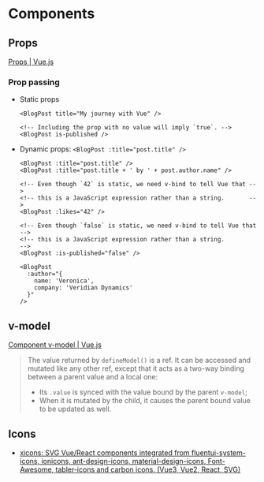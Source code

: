 # Components
## Props
[Props | Vue.js](https://vuejs.org/guide/components/props.html)

### Prop passing
- Static props
  ```vue
  <BlogPost title="My journey with Vue" />

  <!-- Including the prop with no value will imply `true`. -->
  <BlogPost is-published />
  ```
- Dynamic props: `<BlogPost :title="post.title" />`
  ```vue
  <BlogPost :title="post.title" />
  <BlogPost :title="post.title + ' by ' + post.author.name" />

  <!-- Even though `42` is static, we need v-bind to tell Vue that -->
  <!-- this is a JavaScript expression rather than a string.       -->
  <BlogPost :likes="42" />

  <!-- Even though `false` is static, we need v-bind to tell Vue that -->
  <!-- this is a JavaScript expression rather than a string.          -->
  <BlogPost :is-published="false" />

  <BlogPost
    :author="{
      name: 'Veronica',
      company: 'Veridian Dynamics'
    }"
  />
  ```

## v-model
[Component v-model | Vue.js](https://vuejs.org/guide/components/v-model)

> The value returned by `defineModel()` is a ref. It can be accessed and mutated like any other ref, except that it acts as a two-way binding between a parent value and a local one:
> 
> - Its `.value` is synced with the value bound by the parent `v-model`;
> - When it is mutated by the child, it causes the parent bound value to be updated as well.

## Icons
- [xicons: SVG Vue/React components integrated from fluentui-system-icons, ionicons, ant-design-icons, material-design-icons, Font-Awesome, tabler-icons and carbon icons. (Vue3, Vue2, React, SVG)](https://github.com/07akioni/xicons)